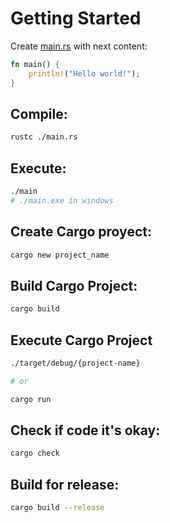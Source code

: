 # Getting Started

Create [main.rs](./main.rs) with next content:

```rust
fn main() {
    println!("Hello world!");
}
```

## Compile:

```bash
rustc ./main.rs
```

## Execute:

```bash
./main
# ./main.exe in windows
```

## Create Cargo proyect:

```bash
cargo new project_name
```

## Build Cargo Project:
```bash
cargo build
```

## Execute Cargo Project
```bash
./target/debug/{project-name}

# or

cargo run
```

## Check if code it's okay:
```bash
cargo check
```

## Build for release:
```bash
cargo build --release
```